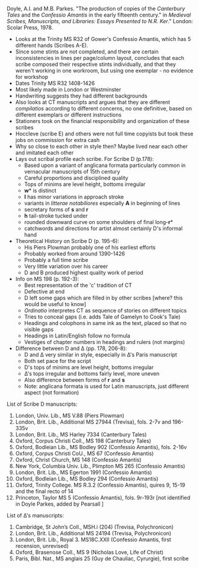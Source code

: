 Doyle, A.I. and M.B. Parkes. "The production of copies of the _Canterbury Tales_ and the _Confessio Amantis_ in the early fifteenth century." in _Medieval Scribes, Manuscripts, and Libraries: Essays Presented to N.R. Ker_." London: Scolar Press, 1978.

- Looks at the Trinity MS R32 of Gower's Confessio Amantis, which has 5 different hands (Scribes A-E).  
- Since some stints are not completed, and there are certain inconsistencies in lines per page/column layout, concludes that each scribe composed their respective stints individually, and that they weren't working in one workroom, but using one exemplar - no evidence for workshop
- Dates Trinity MS R32 1408-1426
- Most likely made in London or Westminster
- Handwriting suggests they had different backgrounds
- Also looks at CT manuscripts and argues that they are different *compilatios* according to different concerns, no one definitive, based on different exemplars or different instructions
- Stationers took on the financial responsibility and organization of these scribes
- Hoccleve (scribe E) and others were not full time copyists but took these jobs on commission for extra cash
- Why so close to each other in style then? Maybe lived near each other and imitated each other
- Lays out scribal profile each scribe. For Scribe D (p.178):
  - Based upon a variant of anglicana formata particularly common in vernacular manuscripts of 15th century  
  - Careful proportions and disciplined quality  
  - Tops of minims are level height, bottoms irregular  
  - **w*** is distinct
  - **I** has minor variations in approach stroke
  - variants in _litterae notabiliores_ especially **A** in beginning of lines
  - secretary forms of **s** and **r**
  - **h** tail-stroke tucked under
  - rounded downward curve on some shoulders of final long-**r***
  - catchwords and directions for artist almost certainly D's informal hand  
- Theoretical History on Scribe D (p. 195-6):
  - His Piers Plowman probably one of his earliest efforts
  - Probably worked from around 1390-1426
  - Probably a full time scribe
  - Very little variation over his career
  - D and B produced highest quality work of period     
- Info on MS 198 (p. 192-3):
  - Best representation of the 'c' tradition of CT
  - Defective at end
  - D left some gaps which are filled in by other scribes [where? this would be useful to know]
  - *Ordinatio* interpretes CT as sequence of stories on different topics
  - Tries to conceal gaps (i.e. adds Tale of Gamelyn to Cook's Tale)
  - Headings and colophons in same ink as the text, placed so that no visible gaps
  - Headings in Latin/English follow no formula
  - Vestiges of chapter numbers in headings and rulers (not margins)
- Difference between D and Δ (pp. 178, 206-8):
  - D and Δ very similar in style, especially in Δ's Paris manuscript
  - Both set pace for the script
  - D's tops of minims are level height, bottoms irregular
  - Δ's tops irregular and bottoms fairly level, more uneven  
  - Also difference between forms of **r** and **s**
  - Note: anglicana formata is used for Latin manuscripts, just different aspect (not formation)

List of Scribe D manuscripts:  
  1. London, Univ. Lib., MS V.88 (Piers Plowman)
  2. London, Brit. Lib., Additional MS 27944 (Trevisa), fols. 2-7v and 196-335v
  3. London, Brit. Lib., MS Harley 7334 (Canterbury Tales)
  4. Oxford, Corpus Christi Coll., MS 198 (Canterbury Tales)
  5. Oxford, Bodleian Lib., MS Bodley 902 (Confessio Amantis), fols. 2-16v
  6. Oxford, Corpus Christi CoU., MS 67 (Confessio Amantis)
  7. Oxford, Christ Church, MS 148 (Confessio Amantis)
  8. New York, Columbia Univ. Lib., Plimpton MS 265 (Confessio Amantis)
  9. London, Brit. Lib., MS Egerton 1991 (Confessio Amantis)
  10. Oxford, Bodleian Lib., MS Bodley 294 (Confessio Amantis)
  11. Oxford, Trinity College. MS R.3.2 (Confessio Amantis), quires 9, 15-19 and the final recto of 14
  12. Princeton, Taylor MS 5 (Confessio Amantis), fols. 9r-193r [not identified in Doyle Parkes, added by Pearsall ]

List of Δ's manuscripts:  
  1. Cambridge, St John’s Coll., MSH.i (204) (Trevisa, Polychronicon)
  2. London, Brit. Lib., Additional MS 24194 (Trevisa, Polychronicon)
  3. London, Brit. Lib., Royal 3. MS18C.XXII (Confessio Amantis, first recension, unrevised)
  4. Oxford, Brasenose Coll., MS 9 (Nicholas Love, Life of Christ)
  5. Paris, Bibl. Nat., MS anglais 25 (Guy de Chauliac, Cyrurgie), first scribe
